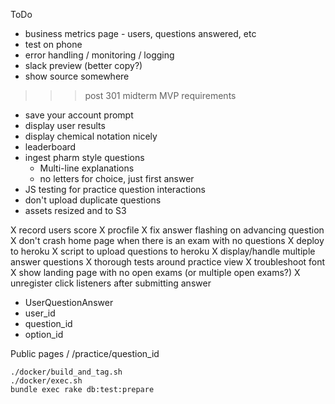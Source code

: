 ToDo

* business metrics page - users, questions answered, etc
* test on phone
* error handling / monitoring / logging
* slack preview (better copy?)
* show source somewhere

>>> post 301 midterm MVP requirements

* save your account prompt
* display user results
* display chemical notation nicely
* leaderboard
* ingest pharm style questions
  * Multi-line explanations
  * no letters for choice, just first answer
* JS testing for practice question interactions
* don't upload duplicate questions
* assets resized and to S3

X record users score
X procfile
X fix answer flashing on advancing question
X don't crash home page when there is an exam with no questions
X deploy to heroku
X script to upload questions to heroku
X display/handle multiple answer questions
X thorough tests around practice view
X troubleshoot font
X show landing page with no open exams (or multiple open exams?)
X unregister click listeners after submitting answer

* UserQuestionAnswer
 * user_id
 * question_id
 * option_id
 

Public pages
/
/practice/question_id

```
./docker/build_and_tag.sh
./docker/exec.sh
bundle exec rake db:test:prepare
```


